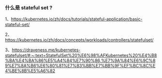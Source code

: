 ### 什么是 stateful set ?

1、https://kubernetes.io/zh/docs/tutorials/stateful-application/basic-stateful-set/


2、https://kubernetes.io/zh/docs/concepts/workloads/controllers/statefulset/


3、https://draveness.me/kubernetes-statefulset/#:~:text=StatefulSet%20%E6%98%AFKubernetes%20%E4%B8%BA%E4%BA%86%E5%A4%84%E7%90%86,%E7%9A%84%E6%9C%89%E7%8A%B6%E6%80%81%E7%B3%BB%E7%BB%9F%EF%BC%8C%E4%BE%8B%E5%A6%82

